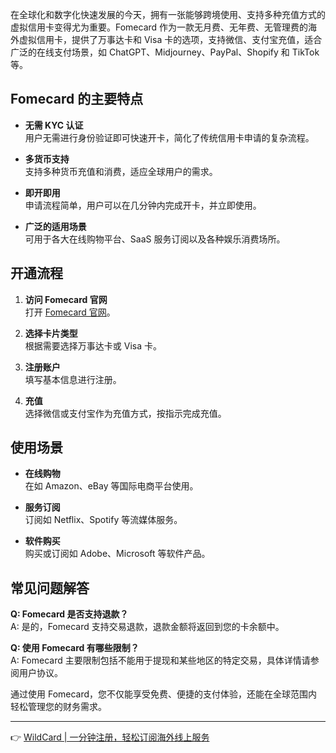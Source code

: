 在全球化和数字化快速发展的今天，拥有一张能够跨境使用、支持多种充值方式的虚拟信用卡变得尤为重要。Fomecard 作为一款无月费、无年费、无管理费的海外虚拟信用卡，提供了万事达卡和 Visa 卡的选项，支持微信、支付宝充值，适合广泛的在线支付场景，如 ChatGPT、Midjourney、PayPal、Shopify 和 TikTok 等。

## Fomecard 的主要特点

- **无需 KYC 认证**  
  用户无需进行身份验证即可快速开卡，简化了传统信用卡申请的复杂流程。

- **多货币支持**  
  支持多种货币充值和消费，适应全球用户的需求。

- **即开即用**  
  申请流程简单，用户可以在几分钟内完成开卡，并立即使用。

- **广泛的适用场景**  
  可用于各大在线购物平台、SaaS 服务订阅以及各种娱乐消费场所。

## 开通流程

1. **访问 Fomecard 官网**  
   打开 [Fomecard 官网](https://bit.ly/bewildcard)。

2. **选择卡片类型**  
   根据需要选择万事达卡或 Visa 卡。

3. **注册账户**  
   填写基本信息进行注册。

4. **充值**  
   选择微信或支付宝作为充值方式，按指示完成充值。

## 使用场景

- **在线购物**  
  在如 Amazon、eBay 等国际电商平台使用。

- **服务订阅**  
  订阅如 Netflix、Spotify 等流媒体服务。

- **软件购买**  
  购买或订阅如 Adobe、Microsoft 等软件产品。

## 常见问题解答

**Q: Fomecard 是否支持退款？**  
A: 是的，Fomecard 支持交易退款，退款金额将返回到您的卡余额中。

**Q: 使用 Fomecard 有哪些限制？**  
A: Fomecard 主要限制包括不能用于提现和某些地区的特定交易，具体详情请参阅用户协议。

通过使用 Fomecard，您不仅能享受免费、便捷的支付体验，还能在全球范围内轻松管理您的财务需求。

---

👉 [WildCard | 一分钟注册，轻松订阅海外线上服务](https://bit.ly/bewildcard)